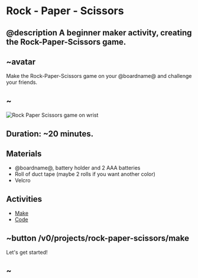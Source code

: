 # Rock - Paper - Scissors

## @description A beginner maker activity, creating the Rock-Paper-Scissors game.

## ~avatar

Make the Rock-Paper-Scissors game on your @boardname@ and challenge your friends.

## ~

![Rock Paper Scissors game on wrist](/static/mb/projects/rock-paper-scissors.jpg)

## Duration: ~20 minutes.

## Materials

* @boardname@, battery holder and 2 AAA batteries
* Roll of duct tape (maybe 2 rolls if you want another color)
* Velcro

## Activities

* [Make](/projects/rock-paper-scissors/make) 
* [Code](/projects/rock-paper-scissors/code)

## ~button /v0/projects/rock-paper-scissors/make

Let's get started!

## ~